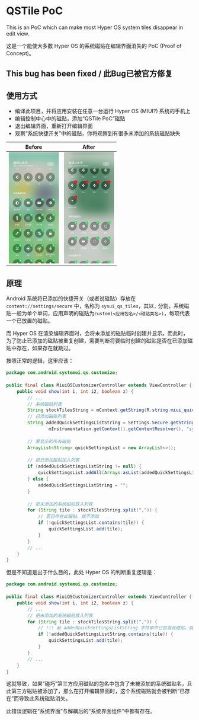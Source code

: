 # QSTile PoC

This is an PoC which can make most Hyper OS system tiles disappear in edit view.

这是一个能使大多数 Hyper OS 的系统磁贴在编辑界面消失的 PoC (Proof of Concept)。

This bug has been fixed / 此Bug已被官方修复
---

## 使用方式

- 编译此项目，并将应用安装在任意一台运行 Hyper OS (MIUI?) 系统的手机上
- 编辑控制中心中的磁贴，添加“QSTile PoC”磁贴
- 退出编辑界面，重新打开编辑界面
- 观察“系统快捷开关”中的磁贴，你将观察到有很多未添加的系统磁贴缺失

| Before                                                   | After                                                  |
|----------------------------------------------------------|--------------------------------------------------------|
| <img alt="before" height="300px" src="/pic/before.jpg"/> | <img alt="after" height="300px" src="/pic/after.jpg"/> |

## 原理

Android 系统将已添加的快捷开关（或者说磁贴）存放在`content://settings/secure`
中，名称为 `sysui_qs_tiles`，其以`,`
分割，系统磁贴一般为单个单词，应用声明的磁贴为`custom(<应用包名>/<磁贴类名>)`，每项代表一个已放置的磁贴。

而 Hyper OS 在渲染编辑界面时，会将未添加的磁贴临时创建并显示。而此时，为了防止已添加的磁贴被重复创建，需要判断将要临时创建的磁贴是否在已添加磁贴中存在，如果存在就跳过。

按照正常的逻辑，这里应该：

```java
package com.android.systemui.qs.customize;

public final class MiuiQSCustomizerController extends ViewController {
    public void show(int i, int i2, boolean z) {
        // ...
        // 系统磁贴列表
        String stockTilesString = mContext.getString(R.string.miui_quick_settings_tiles_stock).split(",");
        // 已添加磁贴列表
        String addedQuickSettingsListString = Settings.Secure.getString(
                mInstrumentation.getContext().getContentResolver(), "sysui_qs_tiles");

        // 要显示的所有磁贴
        ArrayList<String> quickSettingsList = new ArrayList<>();

        // 把已添加磁贴加入列表
        if (addedQuickSettingsListString != null) {
            quickSettingsList.addAll(Arrays.asList(addedQuickSettingsListString.split(",")));
        } else {
            addedQuickSettingsListString = "";
        }

        // 把未添加的系统磁贴放入列表
        for (String tile : stockTilesString.split(",")) {
            // 若已存在此磁贴，就不添加
            if (!quickSettingsList.contains(tile)) {
                quickSettingsList.add(tile);
            }
        }
        // ...
    }
}
```

但是不知道是出于什么目的，此处 Hyper OS 的判断重复逻辑是：

```java
package com.android.systemui.qs.customize;

public final class MiuiQSCustomizerController extends ViewController {
    public void show(int i, int i2, boolean z) {
        // ...
        // 把未添加的系统磁贴放入列表
        for (String tile : stockTilesString.split(",")) {
            // !!! 若 addedQuickSettingsListString 字符串中已包含此磁贴，就不添加
            if (!addedQuickSettingsListString.contains(tile)) {
                quickSettingsList.add(tile);
            }
        }
        // ...
    }
}
```

这就导致，如果“碰巧”第三方应用磁贴的包名中包含了未被添加的系统磁贴名，且此第三方磁贴被添加了，那么在打开编辑界面时，这个系统磁贴就会被判断“已存在”而导致此系统磁贴消失。

此错误逻辑在“系统界面”与解耦后的“系统界面组件”中都有存在。

